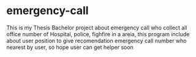 # emergency-call

This is my Thesis Bachelor project about emergency call who collect all office number of Hospital, police, fighfire in a areia,
this program include about user position to give recomendation emergency call number who nearest by user, so hope user can get helper soon 
